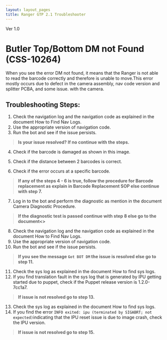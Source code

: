 ```yaml
---
layout: layout_pages
title: Ranger GTP 2.1 Troubleshooter
---
```


Ver 1.0

# Butler Top/Bottom DM not Found (CSS-10264)
When you see the error DM not found, it means that the Ranger is not able to read the barcode correctly and therefore is unable to move.This error mostly occurs due to defect in the camera assembly, nav code version and splitter PCBA, and some issue. with the camera.


## Troubleshooting Steps:
1. Check the navigation log and the navigation code as explained in the document How to Find Nav Logs.
2. Use the appropriate version of navigation code.
3. Run the bot and see if the issue persists.

> **Is your issue resolved? If no continue with the steps.**

4. Check if the barcode is damaged as shown in this image.

5. Check if the distance between 2 barcodes is correct.
6. Check if the error occurs at a specific barcode.

> **If any of the steps 4 - 6 is true, follow the procedure for Barcode replacement as explain in Barcode Replacement SOP else continue with step 7.**

7. Log in to the bot and perform the diagnostic as mention in the document Camera Diagnostic Procedure.

> **If the diagnostic test is passed continue with step 8 else go to the document<>** 

8. Check the navigation log and the navigation code as explained in the document How to Find Nav Logs.
9. Use the appropriate version of navigation code.
10. Run the bot and see if the issue persists. 

> **If you see the message `Got BOT DM` the issue is resolved else go to step 11.**

11. Check the sys log as explained in the document How to find sys logs.
12. If you find translation fault in the sys log that is generated by IPU getting started due to puppet, check if the Puppet release version is 1.2.0-7cc1a7.

> **If issue is not resolved go to step 13.**

13. Check the sys log as explained in the document How to find sys logs.
14. If you find the error `INFO exited: ipu (terminated by SIGABRT; not expected)`indicating that the IPU reset issue is due to image crash, check the IPU version.

> **If issue is not resolved go to step 15.**
